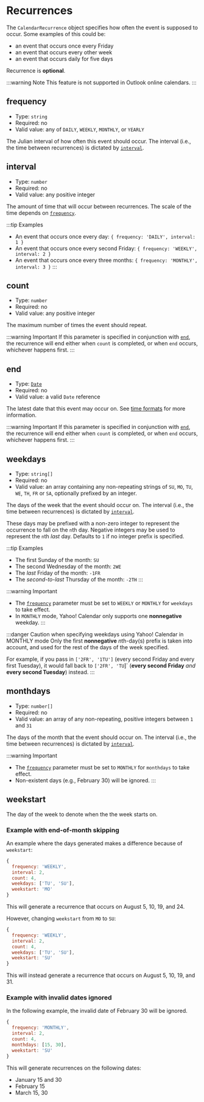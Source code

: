 # Recurrences

The `CalendarRecurrence` object specifies how often the event is supposed to occur. Some examples of this could be:

* an event that occurs once every Friday
* an event that occurs every other week
* an event that occurs daily for five days

Recurrence is **optional**.

:::warning Note
This feature is not supported in Outlook online calendars.
:::

## frequency

* Type: `string`
* Required: no
* Valid value: any of `DAILY`, `WEEKLY`, `MONTHLY`, or `YEARLY`

The Julian interval of how often this event should occur. The interval (i.e., the time between recurrences) is dictated by [`interval`](#interval).

## interval

* Type: `number`
* Required: no
* Valid value: any positive integer

The amount of time that will occur between recurrences. The scale of the time depends on [`frequency`](#frequency).

:::tip Examples
* An event that occurs once every day: `{ frequency: 'DAILY', interval: 1 }`
* An event that occurs once every second Friday: `{ frequency: 'WEEKLY', interval: 2 }`
* An event that occurs once every three months: `{ frequency: 'MONTHLY', interval: 3 }`
:::

## count

* Type: `number`
* Required: no
* Valid value: any positive integer

The maximum number of times the event should repeat.

:::warning Important
If this parameter is specified in conjunction with [`end`](#end), the recurrence will end either when `count` is completed, or when `end` occurs, whichever happens first.
:::

## end

* Type: [`Date`](https://developer.mozilla.org/en-US/docs/Web/JavaScript/Reference/Global_Objects/Date)
* Required: no
* Valid value: a valid `Date` reference

The latest date that this event may occur on. See [time formats](date.md) for more information.

:::warning Important
If this parameter is specified in conjunction with [`end`](#end), the recurrence will end either when `count` is completed, or when `end` occurs, whichever happens first.
:::

## weekdays

* Type: `string[]`
* Required: no
* Valid value: an array containing any non-repeating strings of `SU`, `MO`, `TU`, `WE`, `TH`, `FR` or `SA`, optionally prefixed by an integer.

The days of the week that the event should occur on. The interval (i.e., the time between recurrences) is dictated by [`interval`](#interval).

These days may be prefixed with a non-zero integer to represent the occurrence to fall on the `n`th day. Negative integers may be used to represent the `n`th *last* day. Defaults to `1` if no integer prefix is specified.

:::tip Examples
* The first Sunday of the month: `SU`
* The second Wednesday of the month: `2WE`
* The *last* Friday of the month: `-1FR`
* The *second-to-last* Thursday of the month: `-2TH`
:::

:::warning Important
* The [`frequency`](#frequency) parameter must be set to `WEEKLY` or `MONTHLY` for `weekdays` to take effect.
* In `MONTHLY` mode, Yahoo! Calendar only supports one **nonnegative** weekday.
:::

:::danger Caution when specifying weekdays using Yahoo! Calendar in MONTHLY mode
Only the first **nonnegative** *n*th-day(s) prefix is taken into account, and used for the rest of the days of the week specified.

For example, if you pass in `['2FR', '1TU']` (every second Friday and every first Tuesday), it would fall back to `['2FR', 'TU`]` (**every second Friday** *and* **every second Tuesday**) instead.
:::

## monthdays

* Type: `number[]`
* Required: no
* Valid value: an array of any non-repeating, positive integers between `1` and `31`

The days of the month that the event should occur on. The interval (i.e., the time between recurrences) is dictated by [`interval`](#interval).

:::warning Important
* The [`frequency`](#frequency) parameter must be set to `MONTHLY` for `monthdays` to take effect.
* Non-existent days (e.g., February 30) will be ignored.
:::

## weekstart

The day of the week to denote when the the week starts on.

### Example with end-of-month skipping

An example where the days generated makes a difference because of `weekstart`:

```js
{
  frequency: 'WEEKLY',
  interval: 2,
  count: 4,
  weekdays: ['TU', 'SU'],
  weekstart: 'MO'
}
```

This will generate a recurrence that occurs on August 5, 10, 19, and 24.

However, changing `weekstart` from `MO` to `SU`:

```js
{
  frequency: 'WEEKLY',
  interval: 2,
  count: 4,
  weekdays: ['TU', 'SU'],
  weekstart: 'SU'
}
```

This will instead generate a recurrence that occurs on August 5, 10, 19, and 31.

### Example with invalid dates ignored

In the following example, the invalid date of February 30 will be ignored.

```js
{
  frequency: 'MONTHLY',
  interval: 2,
  count: 4,
  monthdays: [15, 30],
  weekstart: 'SU'
}
```

This will generate recurrences on the following dates:

* January 15 and 30
* February 15
* March 15, 30
